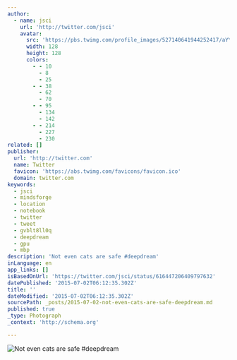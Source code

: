 ```yaml
---
author:
  - name: jsci
    url: 'http://twitter.com/jsci'
    avatar:
      src: 'https://pbs.twimg.com/profile_images/527140641944252417/aYYqPXHB_reasonably_small.jpeg'
      width: 128
      height: 128
      colors:
        - - 10
          - 8
          - 25
        - - 38
          - 62
          - 70
        - - 95
          - 134
          - 142
        - - 214
          - 227
          - 230
related: []
publisher:
  url: 'http://twitter.com'
  name: Twitter
  favicon: 'https://abs.twimg.com/favicons/favicon.ico'
  domain: twitter.com
keywords:
  - jsci
  - mindsforge
  - location
  - notebook
  - twitter
  - tweet
  - gvblt8ll0q
  - deepdream
  - gpu
  - mbp
description: 'Not even cats are safe #deepdream'
inLanguage: en
app_links: []
isBasedOnUrl: 'https://twitter.com/jsci/status/616447206409797632'
datePublished: '2015-07-02T06:12:35.302Z'
title: ''
dateModified: '2015-07-02T06:12:35.302Z'
sourcePath: _posts/2015-07-02-not-even-cats-are-safe-deepdream.md
published: true
_type: Photograph
_context: 'http://schema.org'

---
```

![Not even cats are safe &num;deepdream](https://pbs.twimg.com/media/CI4Pd3XUsAAGYoj.jpg:large)